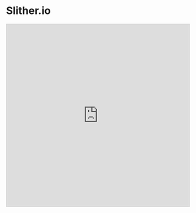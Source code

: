 # Slither.io

<!-- META slither.io, but in desmos META -->

<iframe src="https://www.desmos.com/calculator/mbu4s4rfzb?embed" width="500" height="500" style="border: 1px solid #ccc" frameborder=0></iframe>
<!-- LAST EDITED 1700194053 LAST EDITED-->